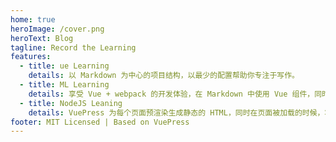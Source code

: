 ```yaml
---
home: true
heroImage: /cover.png
heroText: Blog
tagline: Record the Learning
features:
  - title: ue Learning
    details: 以 Markdown 为中心的项目结构，以最少的配置帮助你专注于写作。
  - title: ML Learning
    details: 享受 Vue + webpack 的开发体验，在 Markdown 中使用 Vue 组件，同时可以使用 Vue 来开发自定义主题。
  - title: NodeJS Leaning
    details: VuePress 为每个页面预渲染生成静态的 HTML，同时在页面被加载的时候，将作为 SPA 运行。
footer: MIT Licensed | Based on VuePress
---
```

